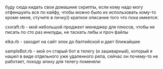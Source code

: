 буду сюда кидать свои домашние скрипты, 
если кому надо могу отфеншуить все по кайфу, чтобы можно было их использовать кому-то кроме меня, стучите в личку))
краткое описание того что пока имеется:

cxxraft.rb - мой небольшой проджект менеджер для плюсов, чтобы не писать по сто раз инклуды, не таскать либы и проч файлы

elka.rb - заходит на сайт элок до балтийской и дает ближайшие

sampleBot.rb - мой оч старый бот в телегу (и зашкварный), который я нашел в виде отдельного уже удаленного репа, сейчас он почему-то не работает, походу апиху для телегу поменяли
